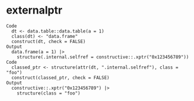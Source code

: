 # externalptr

    Code
      dt <- data.table::data.table(a = 1)
      class(dt) <- "data.frame"
      construct(dt, check = FALSE)
    Output
      data.frame(a = 1) |>
        structure(.internal.selfref = constructive::.xptr("0x123456789"))
    Code
      classed_ptr <- structure(attr(dt, ".internal.selfref"), class = "foo")
      construct(classed_ptr, check = FALSE)
    Output
      constructive::.xptr("0x123456789") |>
        structure(class = "foo")

